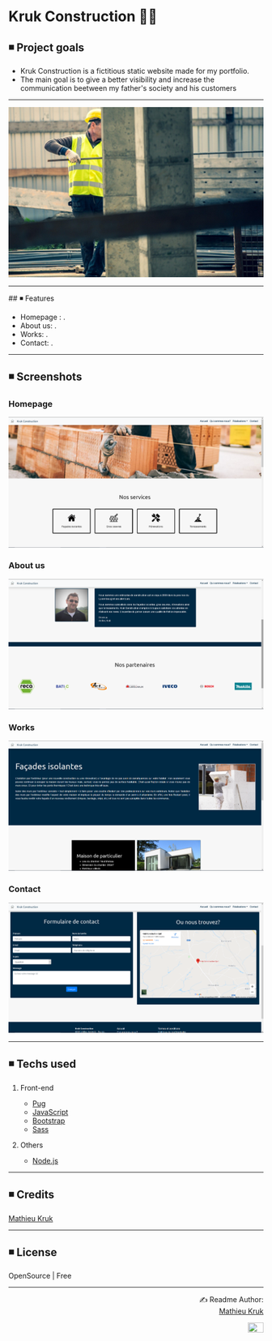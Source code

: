 # Kruk Construction 👨‍🔧

## ◾ Project goals

<ul>
  <li>Kruk Construction is a fictitious static website made for my portfolio.</li>
  <li>The main goal is to give a better visibility and increase the communication beetween my father's society and his customers</li>
</ul>

<hr>

<p align="center">
  <img src="public/images/repository/construction.jpg">
</p>

<hr>
## ◾ Features
<ul>
  <li>Homepage : .</li>
  <li>About us: .</li>
  <li>Works: .</li>
  <li>Contact: .</li>
</ul>

<hr>

## ◾ Screenshots

### Homepage
<p align="center">
  <img src="public/images/repository/homepage.png">
</p>

### About us
<p align="center">
  <img src="public/images/repository/about.png">
</p>

### Works
<p align="center">
  <img src="public/images/repository/works.png">
</p>

### Contact
<p align="center">
  <img src="public/images/repository/contact.png">
</p>

<hr>

## ◾ Techs used

1. Front-end
   - [Pug](https://pugjs.org/api/getting-started.html)
   - [JavaScript](https://www.javascript.com/)
   - [Bootstrap](https://getbootstrap.com/)
   - [Sass](https://sass-lang.com/)
   
2. Others
   - [Node.js](https://nodejs.org/en/)

<hr>

## ◾ Credits

[Mathieu Kruk](https://github.com/MathieuKruk)

<hr>

## ◾ License

OpenSource | Free

<hr>

<p align="right">
  ✍️ Readme Author:<br>
  <a href="https://github.com/MathieuKruk">Mathieu Kruk</a>
</p>

<p align="right">
  <img src="https://media.giphy.com/media/2YOp8WqFDRHhe/giphy.gif" height="40%" width="25%">
</p>
